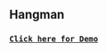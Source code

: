## Hangman

### [**`Click here for Demo`**](https://coderushnepal.github.io/YunikaBajracharya/javascript/9.hangman/)